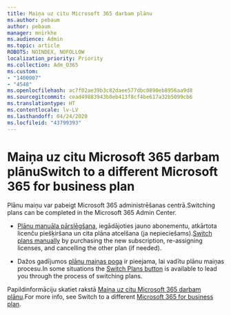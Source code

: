 ```yaml
---
title: Maiņa uz citu Microsoft 365 darbam plānu
ms.author: pebaum
author: pebaum
manager: mnirkhe
ms.audience: Admin
ms.topic: article
ROBOTS: NOINDEX, NOFOLLOW
localization_priority: Priority
ms.collection: Adm_O365
ms.custom:
- "1400007"
- "4548"
ms.openlocfilehash: ac7f02ae39b3c82daee577dbc0890eb8956aa9d8
ms.sourcegitcommit: cead49883943b0eb413f8cf4be617a32b5099cb6
ms.translationtype: HT
ms.contentlocale: lv-LV
ms.lasthandoff: 04/24/2020
ms.locfileid: "43799393"
---
```

# <a name="switch-to-a-different-microsoft-365-for-business-plan"></a><span data-ttu-id="92fc0-102">Maiņa uz citu Microsoft 365 darbam plānu</span><span class="sxs-lookup"><span data-stu-id="92fc0-102">Switch to a different Microsoft 365 for business plan</span></span>

<span data-ttu-id="92fc0-103">Plānu maiņu var pabeigt Microsoft 365 administrēšanas centrā.</span><span class="sxs-lookup"><span data-stu-id="92fc0-103">Switching plans can be completed in the Microsoft 365 Admin Center.</span></span>

- <span data-ttu-id="92fc0-104">[Plānu manuāla pārslēgšana](https://docs.microsoft.com/microsoft-365/commerce/subscriptions/switch-plans-manually), iegādājoties jauno abonementu, atkārtota licenču piešķiršana un cita plāna atcelšana (ja nepieciešams).</span><span class="sxs-lookup"><span data-stu-id="92fc0-104">[Switch plans manually](https://docs.microsoft.com/microsoft-365/commerce/subscriptions/switch-plans-manually) by purchasing the new subscription, re-assigning licenses, and cancelling the other plan (if needed).</span></span>

- <span data-ttu-id="92fc0-105">Dažos gadījumos [plānu maiņas poga](https://docs.microsoft.com/microsoft-365/commerce/subscriptions/switch-to-a-different-plan#use-the-switch-plans-button) ir pieejama, lai vadītu plānu maiņas procesu.</span><span class="sxs-lookup"><span data-stu-id="92fc0-105">In some situations the [Switch Plans button](https://docs.microsoft.com/microsoft-365/commerce/subscriptions/switch-to-a-different-plan#use-the-switch-plans-button) is available to lead you through the process of switching plans.</span></span>

<span data-ttu-id="92fc0-106">Papildinformāciju skatiet rakstā [Maiņa uz citu Microsoft 365 darbam plānu](https://docs.microsoft.com/lv-LV/microsoft-365/commerce/subscriptions/switch-to-a-different-plan).</span><span class="sxs-lookup"><span data-stu-id="92fc0-106">For more info, see Switch to a different [Microsoft 365 for business plan](https://docs.microsoft.com/lv-LV/microsoft-365/commerce/subscriptions/switch-to-a-different-plan).</span></span>
